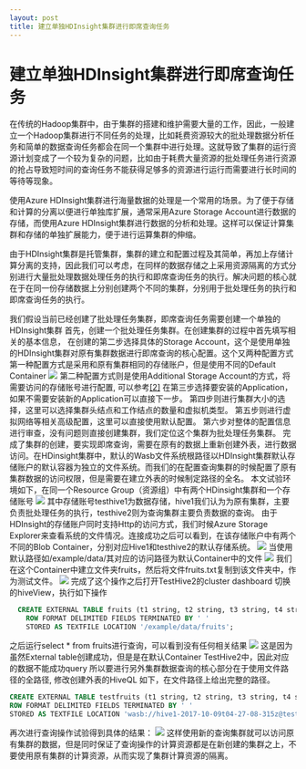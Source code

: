 ```yaml
---
layout: post
title: 建立单独HDInsight集群进行即席查询任务
---
```


# 建立单独HDInsight集群进行即席查询任务

在传统的Hadoop集群中，由于集群的搭建和维护需要大量的工作，因此，一般建立一个Hadoop集群进行不同任务的处理，比如耗费资源较大的批处理数据分析任务和简单的数据查询任务都会在同一个集群中进行处理。这就导致了集群的运行资源计划变成了一个较为复杂的问题，比如由于耗费大量资源的批处理任务进行资源的抢占导致短时间的查询任务不能获得足够多的资源进行运行而需要进行长时间的等待等现象。

使用Azure HDInsight集群进行海量数据的处理是一个常用的场景。为了便于存储和计算的分离以便进行单独库扩展，通常采用Azure Storage Account进行数据的存储，而使用Azure HDInsight集群进行数据的分析和处理。这样可以保证计算集群和存储的单独扩展能力，便于进行运算集群的伸缩。

由于HDInsight集群是托管集群，集群的建立和配置过程及其简单，再加上存储计算分离的支持，因此我们可以考虑，在同样的数据存储之上采用资源隔离的方式分别进行大量批处理数据处理任务的执行和即席查询任务的执行。解决问题的核心就在于在同一份存储数据上分别创建两个不同的集群，分别用于批处理任务的执行和即席查询任务的执行。

我们假设当前已经创建了批处理任务集群，即席查询任务需要创建一个单独的HDInsight集群
首先，创建一个批处理任务集群。在创建集群的过程中首先填写相关的基本信息，
在创建的第二步选择具体的Storage Account，这个是使用单独的HDInsight集群对原有集群数据进行即席查询的核心配置。这个又两种配置方式
第一种配置方式是采用和原有集群相同的存储账户，但是使用不同的Default Container
![](https://github.com/yazha-MS/yazha-ms.github.io/blob/master/images/mulhdi/storage1.png)
第二种配置方式则是使用Additional Storage Account的方式，将需要访问的存储账号进行配置, 可以参考[[2]][additionaldoc]
在第三步选择要安装的Application，如果不需要安装新的Application可以直接下一步。
第四步则进行集群大小的选择，这里可以选择集群头结点和工作结点的数量和虚拟机类型。
第五步则进行虚拟网络等相关高级配置，这里可以直接使用默认配置。
第六步对整体的配置信息进行审查，没有问题则直接创建集群，我们定位这个集群为批处理任务集群。
完成了集群的创建，要实现即席查询，需要在原有的数据上重新创建外表，进行数据访问。在HDinsight集群中，默认的Wasb文件系统根路径以HDInsight集群默认存储账户的默认容器为独立的文件系统。而我们的在配置查询集群的时候配置了原有集群数据的访问权限，但是需要在建立外表的时候制定路径的全名。 
本文试验环境如下，在同一个Resource Group（资源组）中有两个HDinsight集群和一个存储账号
![](https://github.com/yazha-MS/yazha-ms.github.io/blob/master/images/mulhdi/rg1.png)
其中存储账号testhive1为数据存储，hive1我们认为为原有集群，主要负责批处理任务的执行，testhive2则为查询集群主要负责数据的查询。 
由于HDInsight的存储账户同时支持Http的访问方式，我们时候Azure Storage Explorer来查看系统的文件情况。连接成功之后可以看到，在该存储账户中有两个不同的Blob Container，分别对应Hive1和testhive2的默认存储系统。
![](https://github.com/yazha-MS/yazha-ms.github.io/blob/master/images/mulhdi/storage2.png)
当使用默认路径如/example/data/其对应的访问路径为默认Container中的文件
![](https://github.com/yazha-MS/yazha-ms.github.io/blob/master/images/mulhdi/storage3.png)
我们在这个Container中建立文件夹fruits，然后将文件fruits.txt复制到该文件夹中，作为测试文件。
 ![](https://github.com/yazha-MS/yazha-ms.github.io/blob/master/images/mulhdi/storage4.png)
完成了这个操作之后打开TestHive2的cluster dashboard 切换的hiveView，执行如下操作
```sql
  CREATE EXTERNAL TABLE fruits (t1 string, t2 string, t3 string, t4 string, t5 string, t6 string, t7 string)
    ROW FORMAT DELIMITED FIELDS TERMINATED BY ' '
    STORED AS TEXTFILE LOCATION '/example/data/fruits';  
```

之后运行select * from fruits进行查询，可以看到没有任何相关结果
![](https://github.com/yazha-MS/yazha-ms.github.io/blob/master/images/mulhdi/result1.png)
这是因为虽然External table创建成功，但是是在默认Container TestHive2中，因此对应的数据不能成功query
所以要进行另外集群数据查询的核心部分在于使用文件路径的全路径, 修改创建外表的HiveQL 如下，在文件路径上给出完整的路径。

```sql
CREATE EXTERNAL TABLE testfruits (t1 string, t2 string, t3 string, t4 string, t5 string, t6 string, t7 string)
ROW FORMAT DELIMITED FIELDS TERMINATED BY ' '
STORED AS TEXTFILE LOCATION 'wasb://hive1-2017-10-09t04-27-08-315z@testhive1.blob.core.chinacloudapi.cn/example/data/fruits';
```

再次进行查询操作试验得到具体的结果：
![](https://github.com/yazha-MS/yazha-ms.github.io/blob/master/images/mulhdi/result2.png)
这样使用新的查询集群就可以访问原有集群的数据，但是同时保证了查询操作的计算资源都是在新创建的集群之上，不要使用原有集群的计算资源，从而实现了集群计算资源的隔离。

[additionaldoc]: https://docs.microsoft.com/en-us/azure/hdinsight/hdinsight-hadoop-add-storage "文档"